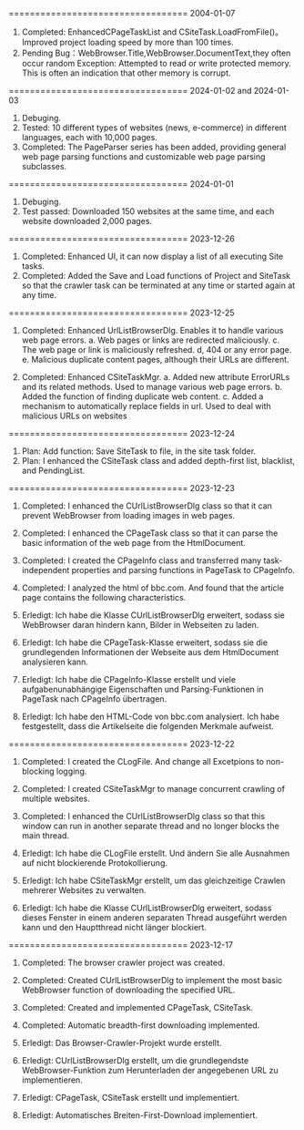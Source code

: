 ﻿==================================
2004-01-07
1. Completed: EnhancedCPageTaskList and CSiteTask.LoadFromFile()。Improved project loading speed by more than 100 times.
2. Pending Bug：WebBrowser.Title,WebBrowser.DocumentText,they often occur random Exception: Attempted to read or write protected memory. This is often an indication that other memory is corrupt.


==================================
2024-01-02 and 2024-01-03

1. Debuging.
2. Tested: 10 different types of websites (news, e-commerce) in different languages, each with 10,000 pages.
3. Completed: The PageParser series has been added, providing general web page parsing functions and customizable web page parsing subclasses.


==================================
2024-01-01

1. Debuging. 
2. Test passed: Downloaded 150 websites at the same time, and each website downloaded 2,000 pages.


==================================
2023-12-26

1. Completed: Enhanced UI, it can now display a list of all executing Site tasks.
2. Completed: Added the Save and Load functions of Project and SiteTask so that the crawler task can be terminated at any time or started again at any time.


==================================
2023-12-25

1. Completed: Enhanced UrlListBrowserDlg. Enables it to handle various web page errors.
        a. Web pages or links are redirected maliciously.
	c. The web page or link is maliciously refreshed.
	d, 404 or any error page.
	e. Malicious duplicate content pages, although their URLs are different.


2. Completed: Enhanced CSiteTaskMgr.
        a. Added new attribute ErrorURLs and its related methods. Used to manage various web page errors.
	b. Added the function of finding duplicate web content.
	c. Added a mechanism to automatically replace fields in url. Used to deal with malicious URLs on websites


==================================
2023-12-24

1. Plan: Add function: Save SiteTask to file, in the site task folder.
2. Plan: I enhanced the CSiteTask class and added depth-first list, blacklist, and PendingList.


==================================
2023-12-23
1. Completed: I enhanced the CUrlListBrowserDlg class so that it can prevent WebBrowser from loading images in web pages.
2. Completed: I enhanced the CPageTask class so that it can parse the basic information of the web page from the HtmlDocument.
3. Completed: I created the CPageInfo class and transferred many task-independent properties and parsing functions in PageTask to CPageInfo.
4. Completed: I analyzed the html of bbc.com. And found that the article page contains the following characteristics.
   <main id="main-content" data-testid="main-content"><article class="ssrcss-pv1rh6-ArticleWrapper e1nh2i2l5">

1. Erledigt: Ich habe die Klasse CUrlListBrowserDlg erweitert, sodass sie WebBrowser daran hindern kann, Bilder in Webseiten zu laden.
2. Erledigt: Ich habe die CPageTask-Klasse erweitert, sodass sie die grundlegenden Informationen der Webseite aus dem HtmlDocument analysieren kann.
3. Erledigt: Ich habe die CPageInfo-Klasse erstellt und viele aufgabenunabhängige Eigenschaften und Parsing-Funktionen in PageTask nach CPageInfo übertragen.
4. Erledigt: Ich habe den HTML-Code von bbc.com analysiert. Ich habe festgestellt, dass die Artikelseite die folgenden Merkmale aufweist.
   <main id="main-content" data-testid="main-content"><article class="ssrcss-pv1rh6-ArticleWrapper e1nh2i2l5">


==================================
2023-12-22
1. Completed: I created the CLogFile. And change all Excetpions to non-blocking logging.
2. Completed: I created CSiteTaskMgr to manage concurrent crawling of multiple websites.
3. Completed: I enhanced the CUrlListBrowserDlg class so that this window can run in another separate thread and no longer blocks the main thread.

1. Erledigt: Ich habe die CLogFile erstellt. Und ändern Sie alle Ausnahmen auf nicht blockierende Protokollierung.
2. Erledigt: Ich habe CSiteTaskMgr erstellt, um das gleichzeitige Crawlen mehrerer Websites zu verwalten.
3. Erledigt: Ich habe die Klasse CUrlListBrowserDlg erweitert, sodass dieses Fenster in einem anderen separaten Thread ausgeführt werden kann und den Hauptthread nicht länger blockiert.


==================================
2023-12-17
1. Completed: The browser crawler project was created.
2. Completed: Created CUrlListBrowserDlg to implement the most basic WebBrowser function of downloading the specified URL.
3. Completed: Created and implemented CPageTask, CSiteTask.
4. Completed: Automatic breadth-first downloading implemented.

1. Erledigt: Das Browser-Crawler-Projekt wurde erstellt.
2. Erledigt: CUrlListBrowserDlg erstellt, um die grundlegendste WebBrowser-Funktion zum Herunterladen der angegebenen URL zu implementieren.
3. Erledigt: CPageTask, CSiteTask erstellt und implementiert.
4. Erledigt: Automatisches Breiten-First-Download implementiert.